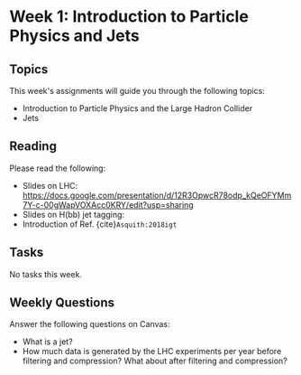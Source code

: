 # Week 1: Introduction to Particle Physics and Jets

## Topics

This week's assignments will guide you through the following topics:
* Introduction to Particle Physics and the Large Hadron Collider
* Jets

## Reading

Please read the following:
* Slides on LHC: https://docs.google.com/presentation/d/12R3OpwcR78odp_kQeOFYMm7Y-c-00gWapVOXAcc0KRY/edit?usp=sharing
* Slides on H(bb) jet tagging: 
* Introduction of Ref. {cite}`Asquith:2018igt`

## Tasks

No tasks this week.

## Weekly Questions

Answer the following questions on Canvas:

* What is a jet?
* How much data is generated by the LHC experiments per year before filtering and compression? What about after filtering and compression? 

